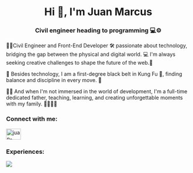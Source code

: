 <h1 align="center">Hi 👋, I'm Juan Marcus</h1>
<h3 align="center">Civil engineer heading to programming 💻⚙️ </h3>


👨‍💼Civil Engineer and Front-End Developer 🛠️ passionate about technology, bridging the gap between the physical and digital world. 💻  I'm always seeking creative challenges to shape the future of the web.🚀

🥋 Besides technology, I am a first-degree black belt in Kung Fu 🥋, finding balance and discipline in every move. 💪

👨‍👦 And when I'm not immersed in the world of development, I'm a full-time dedicated father, teaching, learning, and creating unforgettable moments with my family. 👨‍👩‍👧‍👦



<h3 align="left">Connect with me:</h3>
<p align="left">
<a href="https://www.linkedin.com/in/juan-marcus/" target="_blank"><img align="center" src="https://raw.githubusercontent.com/rahuldkjain/github-profile-readme-generator/master/src/images/icons/Social/linked-in-alt.svg" alt="juan-marcus" height="30" width="40" /></a>
</p>

<h3>Experiences:</h3>
<p>
  <a href="https://skillicons.dev">
    <img align="center" src="https://skillicons.dev/icons?i=html,css,js,ts,react" />
  </a>
</p>
